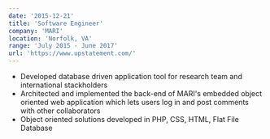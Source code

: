 ```yaml
---
date: '2015-12-21'
title: 'Software Engineer'
company: 'MARI'
location: 'Norfolk, VA'
range: 'July 2015 - June 2017'
url: 'https://www.upstatement.com/'
---
```


- Developed database driven application tool for research team and international stackholders
- Architected and implemented the back-end of MARI's embedded object oriented web application  which lets users log in and post comments with other collaborators 
- Object oriented solutions developed in PHP, CSS, HTML, Flat File Database
